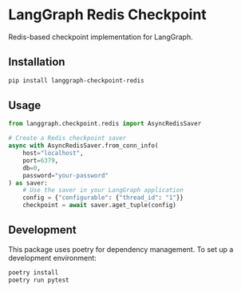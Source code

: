 # LangGraph Redis Checkpoint

Redis-based checkpoint implementation for LangGraph.

## Installation

```bash
pip install langgraph-checkpoint-redis
```

## Usage

```python
from langgraph.checkpoint.redis import AsyncRedisSaver

# Create a Redis checkpoint saver
async with AsyncRedisSaver.from_conn_info(
    host="localhost",
    port=6379,
    db=0,
    password="your-password"
) as saver:
    # Use the saver in your LangGraph application
    config = {"configurable": {"thread_id": "1"}}
    checkpoint = await saver.aget_tuple(config)
```

## Development

This package uses poetry for dependency management. To set up a development environment:

```bash
poetry install
poetry run pytest
```
